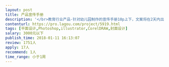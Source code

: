 ```yaml
---                
layout: post       
title: 产品宣传手册           
description: '</br>教育行业产品-针对幼儿园制作的宣传手册10p上下，文案将在2天内出，希望在本周五前找到合适人选，在周六日完成初稿。</br></br>风格：扁平；卡通；校园；幼儿；简约；</br></br>*要求有相关设计案例并提供作品链接。</br></br>希望你有自己的工作室，个人也可，设计需求量大，有望长期合作。</br>'     
contenturl: https://pro.lagou.com/project/5919.html      
tags: [平面设计,Photoshop,illustrator,CorelDRAW,封面设计]            
salary: 3000元以下          
publish_time: 2018-01-11 16:13:07         
review: 1751人                   
apply: 17人                   
recommend: 1人                   
time_range: 小于1周              
---                 
```

